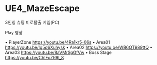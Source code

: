 # UE4_MazeEscape
3인칭 슈팅 미로탈출 게임(PC)

Play 영상

• PlayerZone https://youtu.be/4Ra1kr5-06s
• Area01 https://youtu.be/Ig5d6Xuhysk
• Area02 https://youtu.be/WB6QT989ttQ
• Area03 https://youtu.be/8aVMrSgGfVw
• Boss Stage https://youtu.be/ChIFoZR9l_8

